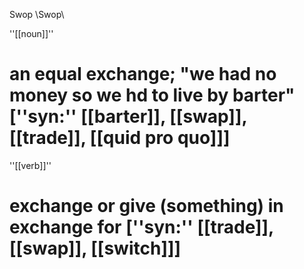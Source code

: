 Swop \Swop\

''[[noun]]''
# an equal exchange; "we had no money so we hd to live by barter" [''syn:'' [[barter]], [[swap]], [[trade]], [[quid pro quo]]]

''[[verb]]''
# exchange or give (something) in exchange for [''syn:'' [[trade]], [[swap]], [[switch]]]